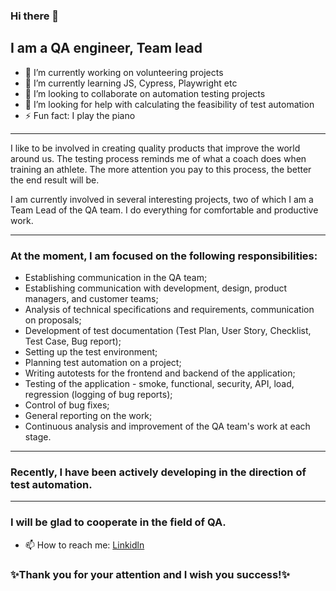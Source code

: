 ### Hi there 👋
## I am a QA engineer, Team lead
- 🔭 I’m currently working on volunteering projects
- 🌱 I’m currently learning JS, Cypress, Playwright etc
- 👯 I’m looking to collaborate on automation testing projects
- 🤔 I’m looking for help with calculating the feasibility of test automation
- ⚡ Fun fact: I play the piano
___
I like to be involved in creating quality products that improve the world around us. The testing process reminds me of what a coach does when training an athlete. The more attention you pay to this process, the better the end result will be.

I am currently involved in several interesting projects, two of which I am a Team Lead of the QA team. I do everything for comfortable and productive work.
___
### At the moment, I am focused on the following responsibilities:
- Establishing communication in the QA team;
- Establishing communication with development, design, product managers, and customer teams;
- Analysis of technical specifications and requirements, communication on proposals;
- Development of test documentation (Test Plan, User Story, Checklist, Test Case, Bug report);
- Setting up the test environment;
- Planning test automation on a project;
- Writing autotests for the frontend and backend of the application;
- Testing of the application - smoke, functional, security, API, load, regression (logging of bug reports);
- Control of bug fixes;
- General reporting on the work;
- Continuous analysis and improvement of the QA team's work at each stage.
___
### Recently, I have been actively developing in the direction of test automation. 

___
### I will be glad to cooperate in the field of QA.
- 📫 How to reach me: [Linkidln](https://www.linkedin.com/in/serhiiqaengineer/)

### ✨Thank you for your attention and I wish you success!✨

